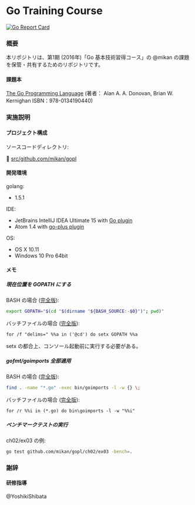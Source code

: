Go Training Course
==================

[![Go Report Card](https://goreportcard.com/badge/github.com/mikan/go-training-course)](https://goreportcard.com/report/github.com/mikan/go-training-course)

### 概要

本リポジトリは、第1期 (2016年)「Go 基本技術習得コース」の @mikan の課題を保管・共有するためのリポジトリです。

#### 課題本

[The Go Programming Language](http://www.gopl.io/)
 (著者： Alan A. A. Donovan, Brian W. Kernighan ISBN：978-0134190440)

### 実施説明

#### プロジェクト構成

ソースコードディレクトリ:

:file_folder: [src/github.com/mikan/gopl](src/github.com/mikan/gopl)

#### 開発環境

golang:

* 1.5.1

IDE:

* JetBrains IntelliJ IDEA Ultimate 15 with [Go plugin](https://github.com/go-lang-plugin-org)
* Atom 1.4 with [go-plus plugin](https://atom.io/packages/go-plus)

OS:

* OS X 10.11
* Windows 10 Pro 64bit

#### メモ

##### 現在位置を GOPATH にする

BASH の場合 ([完全版](gopath.sh)):

```bash
export GOPATH="$(cd "$(dirname "${BASH_SOURCE:-$0}")"; pwd)"
```

バッチファイルの場合 ([完全版](gopath.bat)):

```
for /f "delims=" %%a in ('@cd') do setx GOPATH %%a
```

setx の都合上、コンソール起動前に実行する必要がある。

##### gofmt/goimports 全部適用

BASH の場合 ([完全版](format.sh)):

```bash
find . -name "*.go" -exec bin/goimports -l -w {} \;
```

バッチファイルの場合 ([完全版](format.bat)):

```
for /r %%i in (*.go) do bin\goimports -l -w "%%i"
```

##### ベンチマークテストの実行

ch02/ex03 の例:

```bash
go test github.com/mikan/gopl/ch02/ex03 -bench=.
```

### 謝辞

#### 研修指導

@YoshikiShibata
